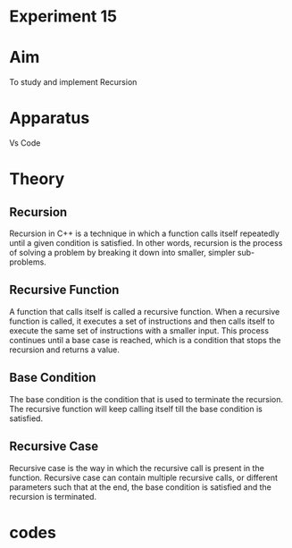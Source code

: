 # Experiment 15
# Aim
To study and implement Recursion

# Apparatus
Vs Code

# Theory
## Recursion

Recursion in C++ is a technique in which a function calls itself repeatedly until a given condition is satisfied. In other words, recursion is the process of solving a problem by breaking it down into smaller, simpler sub-problems.

## Recursive Function
A function that calls itself is called a recursive function. When a recursive function is called, it executes a set of instructions and then calls itself to execute the same set of instructions with a smaller input. This process continues until a base case is reached, which is a condition that stops the recursion and returns a value.

## Base Condition

The base condition is the condition that is used to terminate the recursion. The recursive function will keep calling itself till the base condition is satisfied.

## Recursive Case

Recursive case is the way in which the recursive call is present in the function. Recursive case can contain multiple recursive calls, or different parameters such that at the end, the base condition is satisfied and the recursion is terminated.








# codes
